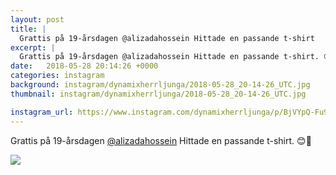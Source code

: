 ```yaml
---
layout: post
title: |
  Grattis på 19-årsdagen @alizadahossein Hittade en passande t-shirt
excerpt: |
  Grattis på 19-årsdagen @alizadahossein Hittade en passande t-shirt. 😊🤙
date:   2018-05-28 20:14:26 +0000
categories: instagram
background: instagram/dynamixherrljunga/2018-05-28_20-14-26_UTC.jpg
thumbnail: instagram/dynamixherrljunga/2018-05-28_20-14-26_UTC.jpg

instagram_url: https://www.instagram.com/dynamixherrljunga/p/BjVYpQ-Fu9D
---
```

Grattis på 19-årsdagen [@alizadahossein](https://www.instagram.com/alizadahossein/) Hittade en passande t-shirt. 😊🤙



<img src='{{ site.baseurl }}/instagram/dynamixherrljunga/2018-05-28_20-14-26_UTC.jpg' class='img-fluid' />
